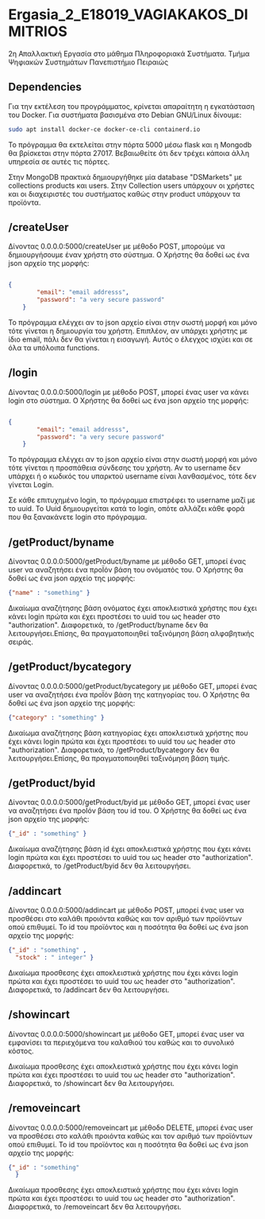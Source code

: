 # Ergasia_2_E18019_VAGIAKAKOS_DIMITRIOS
2η Απαλλακτική Εργασία στο μάθημα Πληροφοριακά Συστήματα. Τμήμα Ψηφιακών Συστημάτων Πανεπιστήμιο Πειραιώς

## Dependencies

Για την εκτέλεση του προγράμματος, κρίνεται απαραίτητη η εγκατάσταση του Docker. Για συστήματα βασισμένα στο Debian GNU/Linux δίνουμε:

```bash
sudo apt install docker-ce docker-ce-cli containerd.io
```
Το πρόγραμμα θα εκτελείται στην πόρτα 5000 μέσω flask και η Mongodb θα βρίσκεται στην πόρτα 27017. Βεβαιωθείτε ότι δεν τρέχει κάποια άλλη υπηρεσία σε αυτές τις πόρτες.

Στην MongoDB πρακτικά δημιουργήθηκε μία database "DSMarkets" με collections products και users. Στην Collection users υπάρχουν οι χρήστες και οι διαχειριστές του συστήματος καθώς στην product υπάρχουν τα προϊόντα.

## /createUser

Δίνοντας 0.0.0.0:5000/createUser με μέθοδο POST, μπορούμε να δημιουργήσουμε έναν χρήστη στο σύστημα. Ο Χρήστης θα δοθεί ως ένα json αρχείο της μορφής:

```json

{
        "email": "email addresss", 
        "password": "a very secure password"
    }
```
To πρόγραμμα ελέγχει αν το json αρχείο είναι στην σωστή μορφή και μόνο τότε γίνεται η δημιουργία του χρήστη. Επιπλέον, αν υπάρχει χρήστης με ίδιο email, πάλι δεν θα γίνεται η εισαγωγή. Aυτός ο έλεγχος ισχύει και σε όλα τα υπόλοιπα functions.

## /login 

Δίνοντας 0.0.0.0:5000/login με μέθοδο POST, μπορεί ένας user να κάνει login στο σύστημα. Ο Χρήστης θα δοθεί ως ένα json αρχείο της μορφής:

```json

{
        "email": "email addresss", 
        "password": "a very secure password"
    }
```

To πρόγραμμα ελέγχει αν το json αρχείο είναι στην σωστή μορφή και μόνο τότε γίνεται η προσπάθεια σύνδεσης του χρήστη. Αν το username δεν υπάρχει ή ο κωδικός του υπαρκτού username είναι λανθασμένος, τότε δεν γίνεται Login. 

Σε κάθε επιτυχημένο login, το πρόγραμμα επιστρέφει το username μαζί με το uuid. Το Uuid δημιουργείται κατά τo login, οπότε αλλάζει κάθε φορά που θα ξανακάνετε login στο πρόγραμμα.


## /getProduct/byname
Δίνοντας 0.0.0.0:5000/getProduct/byname με μέθοδο GET, μπορεί ένας user να αναζητήσει ένα προΪόν βάση του ονόματός του. Ο Χρήστης θα δοθεί ως ένα json αρχείο της μορφής:

```json
{"name" : "something" }
 ```
 Δικαίωμα αναζήτησης βάση ονόματος έχει αποκλειστικά χρήστης που έχει κάνει login πρώτα και έχει προστέσει το uuid του ως header στο "authorization". Διαφορετικά, το /getProduct/byname δεν θα λειτουργήσει.Επίσης, θα πραγματοποιηθεί ταξινόμηση βάση αλφαβητικής σειράς.
 
 ## /getProduct/bycategory
Δίνοντας 0.0.0.0:5000/getProduct/bycategory με μέθοδο GET, μπορεί ένας user να αναζητήσει ένα προΪόν βάση της κατηγορίας του. Ο Χρήστης θα δοθεί ως ένα json αρχείο της μορφής:

```json
{"category" : "something" }
 ```
 Δικαίωμα αναζήτησης βάση κατηγορίας έχει αποκλειστικά χρήστης που έχει κάνει login πρώτα και έχει προστέσει το uuid του ως header στο "authorization". Διαφορετικά, το /getProduct/bycategory δεν θα λειτουργήσει.Επίσης, θα πραγματοποιηθεί ταξινόμηση βάση τιμής.

 ## /getProduct/byid
Δίνοντας 0.0.0.0:5000/getProduct/byid με μέθοδο GET, μπορεί ένας user να αναζητήσει ένα προΪόν βάση του id του. Ο Χρήστης θα δοθεί ως ένα json αρχείο της μορφής:

```json
{"_id" : "something" }
 ```
 Δικαίωμα αναζήτησης βάση id έχει αποκλειστικά χρήστης που έχει κάνει login πρώτα και έχει προστέσει το uuid του ως header στο "authorization". Διαφορετικά, το /getProduct/byid δεν θα λειτουργήσει.

## /addincart

Δίνοντας 0.0.0.0:5000/addincart με μέθοδο POST, μπορεί ένας user να προσθέσει στο καλάθι προιόντα καθώς και τον αριθμό των προϊόντων οπού επιθυμεί. Το id του προϊόντος και η ποσότητα θα δοθεί ως ένα json αρχείο της μορφής:

```json
{"_id" : "something" ,
  "stock" : " integer" }
 ```
Δικαίωμα προσθεσης έχει αποκλειστικά χρήστης που έχει κάνει login πρώτα και έχει προστέσει το uuid του ως header στο "authorization". Διαφορετικά, το /addincart δεν θα λειτουργήσει.

## /showincart

Δίνοντας 0.0.0.0:5000/showincart με μέθοδο GET, μπορεί ένας user να εμφανίσει τα περιεχόμενα του καλαθιού του καθώς και το συνολικό κόστος.


Δικαίωμα προσθεσης έχει αποκλειστικά χρήστης που έχει κάνει login πρώτα και έχει προστέσει το uuid του ως header στο "authorization". Διαφορετικά, το /showincart δεν θα λειτουργήσει.

## /removeincart

Δίνοντας 0.0.0.0:5000/removeincart με μέθοδο DELETE, μπορεί ένας user να προσθέσει στο καλάθι προιόντα καθώς και τον αριθμό των προϊόντων οπού επιθυμεί. Το id του προϊόντος και η ποσότητα θα δοθεί ως ένα json αρχείο της μορφής:

```json
{"_id" : "something" 
  }
 ```
Δικαίωμα προσθεσης έχει αποκλειστικά χρήστης που έχει κάνει login πρώτα και έχει προστέσει το uuid του ως header στο "authorization". Διαφορετικά, το /removeincart δεν θα λειτουργήσει.

